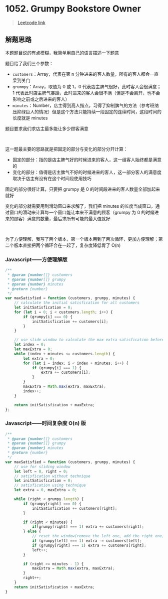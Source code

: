 # 1052. Grumpy Bookstore Owner

> [Leetcode link](https://leetcode.com/problems/grumpy-bookstore-owner/description)



## 解题思路

本题题目说的有点模糊，我简单用自己的语言描述一下题意

题目给了我们三个参数：

- `customers`：Array，代表在第 n 分钟进来的客人数量，所有的客人都会一直呆到关门
- `grummpy`：Array，取值为 0 或 1，0 代表店主脾气很好，此时客人会很满意；1 代表此时店主脾气暴躁，此时进来的客人会很不满（但是不会离开，也不会影响之前或之后进来的客人）
- `minutes`：Number，店主得到高人指点，习得了抑制脾气的方法（参考班纳压抑绿巨人的情况）但是这个方法只能持续一段固定的连续时间，这段时间的长度就是 minutes

题目要求我们求店主最多能让多少顾客满意

<br />

这一题最主要的思路就是把固定的部分与变化的部分分开计算：

- 固定的部分：指的是店主脾气好的时候进来的客人，这一组客人始终都是满意的
- 变化的部分：值得是店主脾气不好的时候进来的客人，这一部分客人的满意度取决于店主有没有在这个时间段使用技巧

固定的部分很好计算，只要把 grumpy 是 0 的时间段进来的客人数量全部加起来就好

变化的部分就需要用到滑动窗口来求解了，我们把 minutes 的长度当成窗口，通过窗口的滑动来计算每一个窗口能让本来不满意的顾客（grumpy 为 0 的时候进来的顾客）满意的数量，最后求所有可能的最大值就好

<br />

为了方便理解，我写了两个版本，第一个版本用到了两次循环，更加方便理解；第二个版本直接把两个循环合在一起了，复杂度降低胃了 O(n)

### Javascript——方便理解版

```js
/**
 * @param {number[]} customers
 * @param {number[]} grumpy
 * @param {number} minutes
 * @return {number}
 */
var maxSatisfied = function (customers, grumpy, minutes) {
    // calculate the initial satisfication for all customers
    let initSatisfication = 0;
    for (let i = 0; i < customers.length; i++) {
        if (grumpy[i] === 0) {
            initSatisfication += customers[i];
        }
    }

    // use slide window to calculate the max extra satisfication before using technique
    let index = 0;
    let maxExtra = 0;
    while (index + minutes <= customers.length) {
        let extra = 0;
        for (let i = index; i < index + minutes; i++) {
            if (grumpy[i] === 1) {
                extra += customers[i];
            }
        }
        maxExtra = Math.max(extra, maxExtra);
        index++;
    }

    return initSatisfication + maxExtra;
};
```

### Javascript——时间复杂度 O(n) 版

```js
/**
 * @param {number[]} customers
 * @param {number[]} grumpy
 * @param {number} minutes
 * @return {number}
 */
var maxSatisfied = function (customers, grumpy, minutes) {
    // use for sliding window
    let left = 0, right = 0;
    // satisfication without technique
    let initSatisfication = 0;
    // satisfication using technique
    let extra = 0, maxExtra = 0;

    while (right < grumpy.length) {
        if (grumpy[right] === 0) {
            initSatisfication += customers[right];
        }

        if (right < minutes) {
            if(grumpy[right] === 1) extra += customers[right];
        } else {
            // reset the window(remove the left one, add the right one)
            if (grumpy[left] === 1) extra -= customers[left];
            if (grumpy[right] === 1) extra += customers[right];
            left++;
        }

        if (right >= minutes - 1) {
            maxExtra = Math.max(extra, maxExtra);
        }
        right++;
    }
    return initSatisfication + maxExtra;
}
```

